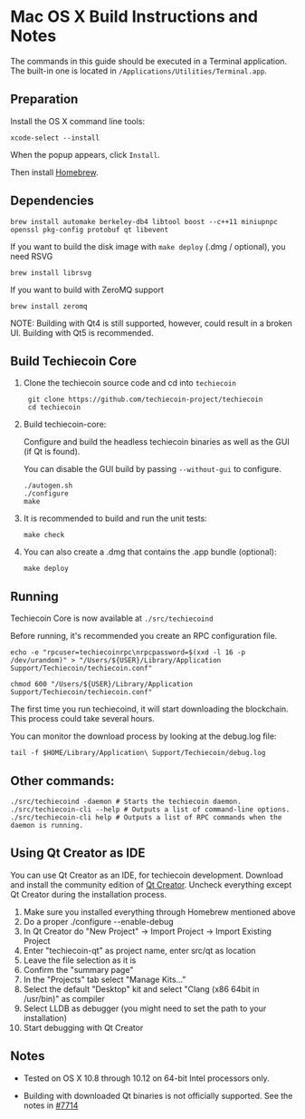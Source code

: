 Mac OS X Build Instructions and Notes
====================================
The commands in this guide should be executed in a Terminal application.
The built-in one is located in `/Applications/Utilities/Terminal.app`.

Preparation
-----------
Install the OS X command line tools:

`xcode-select --install`

When the popup appears, click `Install`.

Then install [Homebrew](https://brew.sh).

Dependencies
----------------------

    brew install automake berkeley-db4 libtool boost --c++11 miniupnpc openssl pkg-config protobuf qt libevent

If you want to build the disk image with `make deploy` (.dmg / optional), you need RSVG

    brew install librsvg

If you want to build with ZeroMQ support
    
    brew install zeromq

NOTE: Building with Qt4 is still supported, however, could result in a broken UI. Building with Qt5 is recommended.

Build Techiecoin Core
------------------------

1. Clone the techiecoin source code and cd into `techiecoin`

        git clone https://github.com/techiecoin-project/techiecoin
        cd techiecoin

2.  Build techiecoin-core:

    Configure and build the headless techiecoin binaries as well as the GUI (if Qt is found).

    You can disable the GUI build by passing `--without-gui` to configure.

        ./autogen.sh
        ./configure
        make

3.  It is recommended to build and run the unit tests:

        make check

4.  You can also create a .dmg that contains the .app bundle (optional):

        make deploy

Running
-------

Techiecoin Core is now available at `./src/techiecoind`

Before running, it's recommended you create an RPC configuration file.

    echo -e "rpcuser=techiecoinrpc\nrpcpassword=$(xxd -l 16 -p /dev/urandom)" > "/Users/${USER}/Library/Application Support/Techiecoin/techiecoin.conf"

    chmod 600 "/Users/${USER}/Library/Application Support/Techiecoin/techiecoin.conf"

The first time you run techiecoind, it will start downloading the blockchain. This process could take several hours.

You can monitor the download process by looking at the debug.log file:

    tail -f $HOME/Library/Application\ Support/Techiecoin/debug.log

Other commands:
-------

    ./src/techiecoind -daemon # Starts the techiecoin daemon.
    ./src/techiecoin-cli --help # Outputs a list of command-line options.
    ./src/techiecoin-cli help # Outputs a list of RPC commands when the daemon is running.

Using Qt Creator as IDE
------------------------
You can use Qt Creator as an IDE, for techiecoin development.
Download and install the community edition of [Qt Creator](https://www.qt.io/download/).
Uncheck everything except Qt Creator during the installation process.

1. Make sure you installed everything through Homebrew mentioned above
2. Do a proper ./configure --enable-debug
3. In Qt Creator do "New Project" -> Import Project -> Import Existing Project
4. Enter "techiecoin-qt" as project name, enter src/qt as location
5. Leave the file selection as it is
6. Confirm the "summary page"
7. In the "Projects" tab select "Manage Kits..."
8. Select the default "Desktop" kit and select "Clang (x86 64bit in /usr/bin)" as compiler
9. Select LLDB as debugger (you might need to set the path to your installation)
10. Start debugging with Qt Creator

Notes
-----

* Tested on OS X 10.8 through 10.12 on 64-bit Intel processors only.

* Building with downloaded Qt binaries is not officially supported. See the notes in [#7714](https://github.com/bitcoin/bitcoin/issues/7714)
